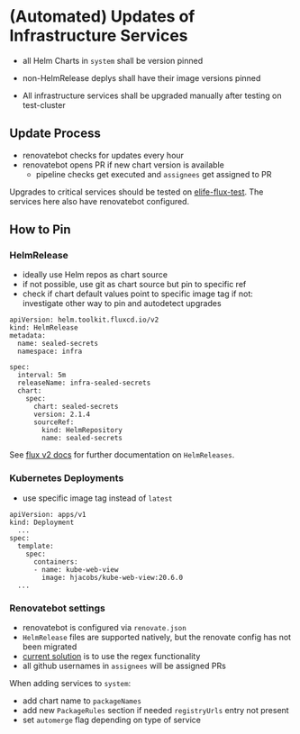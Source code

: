 
(Automated) Updates of Infrastructure Services
==============================================

- all Helm Charts in `system` shall be version pinned
- non-HelmRelease deplys shall have their image versions pinned

- All infrastructure services shall be upgraded manually after testing on test-cluster

Update Process
--------------

- renovatebot checks for updates every hour
- renovatebot opens PR if new chart version is available
  - pipeline checks get executed
    and `assignees` get assigned to PR

Upgrades to critical services should be tested on [elife-flux-test](https://github.com/elifesciences/elife-flux-test).
The services here also have renovatebot configured.


How to Pin
----------

### HelmRelease

- ideally use Helm repos as chart source
- if not possible, use git as chart source but pin to specific ref
- check if chart default values point to specific image tag
  if not: investigate other way to pin and autodetect upgrades

```
apiVersion: helm.toolkit.fluxcd.io/v2
kind: HelmRelease
metadata:
  name: sealed-secrets
  namespace: infra

spec:
  interval: 5m
  releaseName: infra-sealed-secrets
  chart:
    spec:
      chart: sealed-secrets
      version: 2.1.4
      sourceRef:
        kind: HelmRepository
        name: sealed-secrets
```

See [flux v2 docs](https://fluxcd.io/docs/components/helm/helmreleases/) for further documentation on `HelmReleases`.


### Kubernetes Deployments

- use specific image tag instead of `latest`

```
apiVersion: apps/v1
kind: Deployment
  ...
spec:
  template:
    spec:
      containers:
      - name: kube-web-view
        image: hjacobs/kube-web-view:20.6.0
  ...
```

### Renovatebot settings

- renovatebot is configured via `renovate.json`
- `HelmRelease` files are supported natively, but the renovate config has not been migrated
- [current solution](https://kubernetes-charts.storage.googleapis.com/) is to use the regex functionality
- all github usernames in `assignees` will be assigned PRs

When adding services to `system`:

- add chart name to `packageNames`
- add new `PackageRules` section if needed `registryUrls` entry not present
- set `automerge` flag depending on type of service
